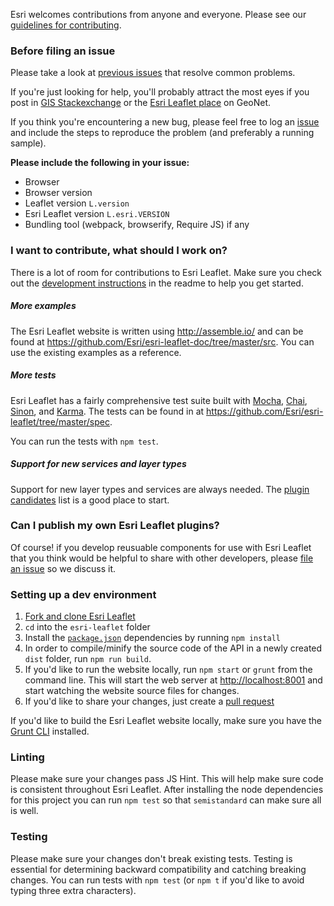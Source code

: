 Esri welcomes contributions from anyone and everyone. Please see our [guidelines for contributing](https://github.com/esri/contributing).

### Before filing an issue

Please take a look at [previous issues](https://github.com/Esri/esri-leaflet/issues?labels=FAQ&milestone=&page=1&state=closed) that resolve common problems.

If you're just looking for help, you'll probably attract the most eyes if you post in [GIS Stackexchange](http://gis.stackexchange.com/questions/ask?tags=esri-leaflet,leaflet) or the [Esri Leaflet place](https://geonet.esri.com/discussion/create.jspa?sr=pmenu&containerID=1841&containerType=700&tags=esri-leaflet,leaflet) on GeoNet.

If you think you're encountering a new bug, please feel free to log an [issue](https://github.com/Esri/esri-leaflet/issues/new) and include the steps to reproduce the problem (and preferably a running sample).

**Please include the following in your issue:**
* Browser
* Browser version
* Leaflet version `L.version`
* Esri Leaflet version `L.esri.VERSION`
* Bundling tool (webpack, browserify, Require JS) if any

### I want to contribute, what should I work on?

There is a lot of room for contributions to Esri Leaflet. Make sure you check out the [development instructions](https://github.com/Esri/esri-leaflet#development-instructions) in the readme to help you get started.

##### More examples

The Esri Leaflet website is written using http://assemble.io/ and can be found at https://github.com/Esri/esri-leaflet-doc/tree/master/src. You can use the existing examples as a reference.

##### More tests

Esri Leaflet has a fairly comprehensive test suite built with [Mocha](http://mochajs.org/), [Chai](http://chaijs.com/), [Sinon](http://sinonjs.org), and [Karma](http://karma-runner.github.io/0.12/index.html). The tests can be found in at https://github.com/Esri/esri-leaflet/tree/master/spec.

You can run the tests with `npm test`.

##### Support for new services and layer types

Support for new layer types and services are always needed.  The [plugin candidates](https://github.com/Esri/esri-leaflet/issues?labels=Plugin+Candidate&page=1&state=open) list is a good place to start.

### Can I publish my own Esri Leaflet plugins?

Of course! if you develop reusuable components for use with Esri Leaflet that you think would be helpful to share with other developers, please [file an issue](https://github.com/Esri/esri-leaflet/issues?state=open) so we discuss it.

### Setting up a dev environment

1. [Fork and clone Esri Leaflet](https://help.github.com/articles/fork-a-repo)
2. `cd` into the `esri-leaflet` folder
3. Install the [`package.json`](https://github.com/Esri/esri-leaflet/blob/master/package.json#L14-L49) dependencies by running `npm install`
4. In order to compile/minify the source code of the API in a newly created `dist` folder, run `npm run build`.
5. If you'd like to run the website locally, run `npm start` or `grunt` from the command line. This will start the web server at [http://localhost:8001](http://localhost:8001) and start watching the website source files for changes.
6. If you'd like to share your changes, just create a [pull request](https://help.github.com/articles/creating-a-pull-request)

If you'd like to build the Esri Leaflet website locally, make sure you have the [Grunt CLI](http://gruntjs.com/getting-started) installed.

### Linting

Please make sure your changes pass JS Hint. This will help make sure code is consistent throughout Esri Leaflet. After installing the node dependencies for this project you can run `npm test` so that `semistandard` can make sure all is well.

### Testing

Please make sure your changes don't break existing tests. Testing is essential for determining backward compatibility and catching breaking changes. You can run tests with `npm test` (or `npm t` if you'd like to avoid typing three extra characters).
